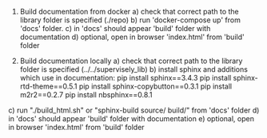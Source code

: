 1) Build documentation from docker
  a) check that correct path to the library folder is specified (./repo)
  b) run 'docker-compose up' from 'docs' folder.
  с) in 'docs' should appear 'build' folder with documentation
  d) optional, open in browser 'index.html' from 'build' folder


2) Build documentation locally
  a) check that correct path to the library folder is specified (../../supervisely_lib)
  b) install sphinx and additions which use in documentation:
      pip install sphinx==3.4.3
      pip install sphinx-rtd-theme==0.5.1
      pip install sphinx-copybutton==0.3.1
      pip install m2r2==0.2.7
      pip install nbsphinx==0.8.1
      
  с) run "./build_html.sh" or "sphinx-build source/ build/" from 'docs' folder
  d) in 'docs' should appear 'build' folder with documentation
  e) optional, open in browser 'index.html' from 'build' folder
